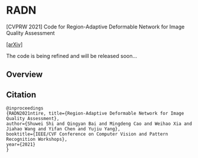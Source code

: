 # RADN
[CVPRW 2021] Code for Region-Adaptive Deformable Network for Image Quality Assessment

[[arXiv]](https://arxiv.org/abs/2104.11599)

The code is being refined and will be released soon...


## Overview


## Citation
```
@inproceedings
{RADN2021ntire, title={Region-Adaptive Deformable Network for Image Quality Assessment}, 
author={Shuwei Shi and Qingyan Bai and Mingdeng Cao and Weihao Xia and Jiahao Wang and Yifan Chen and Yujiu Yang}, 
booktitle={IEEE/CVF Conference on Computer Vision and Pattern Recognition Workshops}, 
year={2021} 
}
```

